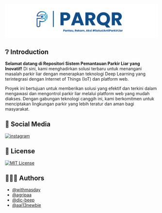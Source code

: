![Logo](/assets/logo.png)

## ❔ Introduction

<b>Selamat datang di Repositori Sistem Pemantauan Parkir Liar yang Inovatif!</b> Di sini, kami menghadirkan solusi terbaru untuk menangani masalah parkir liar dengan menerapkan teknologi Deep Learning yang terintegrasi dengan Internet of Things (IoT) dan platform web.

Proyek ini bertujuan untuk memberikan solusi yang efektif dan terkini dalam mengawasi dan mengontrol parkir liar melalui platform web yang mudah diakses. Dengan gabungan teknologi canggih ini, kami berkomitmen untuk menciptakan lingkungan parkir yang lebih teratur dan aman bagi masyarakat.

## 🔗 Social Media

[![instagram](https://img.shields.io/badge/instagram-1DA1F2?style=for-the-badge&logo=instagram&logoColor=white)](https://www.instagram.com/parqr.kc)

## 📄 License

[![MIT License](https://img.shields.io/badge/License-MIT-green.svg)](https://choosealicense.com/licenses/mit/)

## 👨🏻‍💻 Authors

- [@withmasday](https://www.github.com/withmasday)
- [@agripaa](https://www.github.com/agripaa)
- [@dic-beep](https://www.github.com/dic-beep)
- [@aai13newbie](https://www.github.com/aai13newbie)
